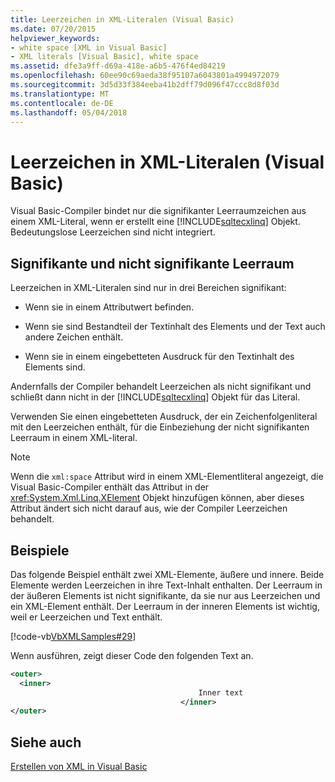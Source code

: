 ```yaml
---
title: Leerzeichen in XML-Literalen (Visual Basic)
ms.date: 07/20/2015
helpviewer_keywords:
- white space [XML in Visual Basic]
- XML literals [Visual Basic], white space
ms.assetid: dfe3a9ff-d69a-418e-a6b5-476f4ed84219
ms.openlocfilehash: 60ee90c69aeda38f95107a6043801a4994972079
ms.sourcegitcommit: 3d5d33f384eeba41b2dff79d096f47ccc8d8f03d
ms.translationtype: MT
ms.contentlocale: de-DE
ms.lasthandoff: 05/04/2018
---
```

# <a name="white-space-in-xml-literals-visual-basic"></a>Leerzeichen in XML-Literalen (Visual Basic)
Visual Basic-Compiler bindet nur die signifikanter Leerraumzeichen aus einem XML-Literal, wenn er erstellt eine [!INCLUDE[sqltecxlinq](~/includes/sqltecxlinq-md.md)] Objekt. Bedeutungslose Leerzeichen sind nicht integriert.  
  
## <a name="significant-and-insignificant-white-space"></a>Signifikante und nicht signifikante Leerraum  
 Leerzeichen in XML-Literalen sind nur in drei Bereichen signifikant:  
  
-   Wenn sie in einem Attributwert befinden.  
  
-   Wenn sie sind Bestandteil der Textinhalt des Elements und der Text auch andere Zeichen enthält.  
  
-   Wenn sie in einem eingebetteten Ausdruck für den Textinhalt des Elements sind.  
  
 Andernfalls der Compiler behandelt Leerzeichen als nicht signifikant und schließt dann nicht in der [!INCLUDE[sqltecxlinq](~/includes/sqltecxlinq-md.md)] Objekt für das Literal.  
  
 Verwenden Sie einen eingebetteten Ausdruck, der ein Zeichenfolgenliteral mit den Leerzeichen enthält, für die Einbeziehung der nicht signifikanten Leerraum in einem XML-literal.  
  
> [!NOTE]
>  Wenn die `xml:space` Attribut wird in einem XML-Elementliteral angezeigt, die Visual Basic-Compiler enthält das Attribut in der <xref:System.Xml.Linq.XElement> Objekt hinzufügen können, aber dieses Attribut ändert sich nicht darauf aus, wie der Compiler Leerzeichen behandelt.  
  
## <a name="examples"></a>Beispiele  
 Das folgende Beispiel enthält zwei XML-Elemente, äußere und innere. Beide Elemente werden Leerzeichen in ihre Text-Inhalt enthalten. Der Leerraum in der äußeren Elements ist nicht signifikante, da sie nur aus Leerzeichen und ein XML-Element enthält. Der Leerraum in der inneren Elements ist wichtig, weil er Leerzeichen und Text enthält.  
  
 [!code-vb[VbXMLSamples#29](../../../../visual-basic/language-reference/operators/codesnippet/VisualBasic/white-space-in-xml-literals_1.vb)]  
  
 Wenn ausführen, zeigt dieser Code den folgenden Text an.  
  
```xml  
<outer>  
  <inner>  
                                          Inner text  
                                      </inner>  
</outer>  
```  
  
## <a name="see-also"></a>Siehe auch  
 [Erstellen von XML in Visual Basic](../../../../visual-basic/programming-guide/language-features/xml/creating-xml.md)
